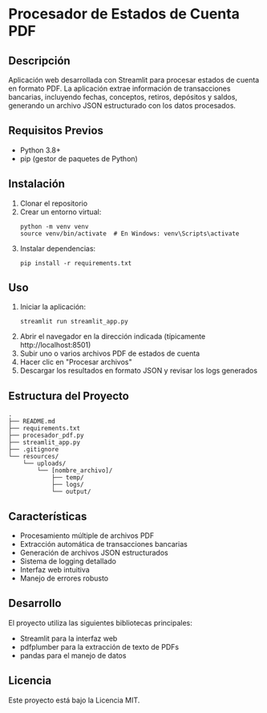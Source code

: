 # Procesador de Estados de Cuenta PDF

## Descripción
Aplicación web desarrollada con Streamlit para procesar estados de cuenta en formato PDF. La aplicación extrae información de transacciones bancarias, incluyendo fechas, conceptos, retiros, depósitos y saldos, generando un archivo JSON estructurado con los datos procesados.

## Requisitos Previos
- Python 3.8+
- pip (gestor de paquetes de Python)

## Instalación
1. Clonar el repositorio
2. Crear un entorno virtual:
   ```
   python -m venv venv
   source venv/bin/activate  # En Windows: venv\Scripts\activate
   ```
3. Instalar dependencias:
   ```
   pip install -r requirements.txt
   ```

## Uso
1. Iniciar la aplicación:
   ```
   streamlit run streamlit_app.py
   ```
2. Abrir el navegador en la dirección indicada (típicamente http://localhost:8501)
3. Subir uno o varios archivos PDF de estados de cuenta
4. Hacer clic en "Procesar archivos"
5. Descargar los resultados en formato JSON y revisar los logs generados

## Estructura del Proyecto
```
.
├── README.md
├── requirements.txt
├── procesador_pdf.py
├── streamlit_app.py
├── .gitignore
└── resources/
    └── uploads/
        └── [nombre_archivo]/
            ├── temp/
            ├── logs/
            └── output/
```

## Características
- Procesamiento múltiple de archivos PDF
- Extracción automática de transacciones bancarias
- Generación de archivos JSON estructurados
- Sistema de logging detallado
- Interfaz web intuitiva
- Manejo de errores robusto

## Desarrollo
El proyecto utiliza las siguientes bibliotecas principales:
- Streamlit para la interfaz web
- pdfplumber para la extracción de texto de PDFs
- pandas para el manejo de datos

## Licencia
Este proyecto está bajo la Licencia MIT.